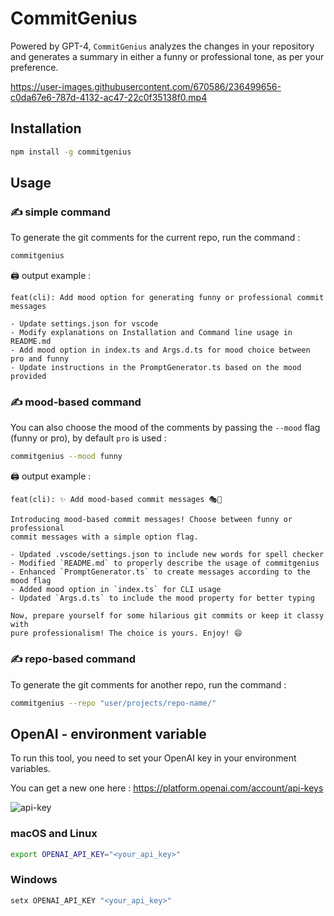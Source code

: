 # CommitGenius

Powered by GPT-4, `CommitGenius` analyzes the changes in your repository and generates a summary in either a funny or professional tone, as per your preference.

https://user-images.githubusercontent.com/670586/236499656-c0da67e6-787d-4132-ac47-22c0f35138f0.mp4

## Installation

```bash
npm install -g commitgenius
```

## Usage

### ✍️ simple command

To generate the git comments for the current repo, run the command :

```bash
commitgenius
```

🖨️ output example :

```
feat(cli): Add mood option for generating funny or professional commit messages

- Update settings.json for vscode
- Modify explanations on Installation and Command line usage in README.md
- Add mood option in index.ts and Args.d.ts for mood choice between pro and funny
- Update instructions in the PromptGenerator.ts based on the mood provided
```

### ✍️ mood-based command

You can also choose the mood of the comments by passing the `--mood` flag (funny or pro), by default `pro` is used :

```bash
commitgenius --mood funny
```

🖨️ output example :

```
feat(cli): ✨ Add mood-based commit messages 🎭🚀

Introducing mood-based commit messages! Choose between funny or professional
commit messages with a simple option flag.

- Updated .vscode/settings.json to include new words for spell checker
- Modified `README.md` to properly describe the usage of commitgenius
- Enhanced `PromptGenerator.ts` to create messages according to the mood flag
- Added mood option in `index.ts` for CLI usage
- Updated `Args.d.ts` to include the mood property for better typing

Now, prepare yourself for some hilarious git commits or keep it classy with
pure professionalism! The choice is yours. Enjoy! 😄
```

### ✍️ repo-based command

To generate the git comments for another repo, run the command :

```bash
commitgenius --repo "user/projects/repo-name/"
```

## OpenAI - environment variable

To run this tool, you need to set your OpenAI key in your environment variables.

You can get a new one here : https://platform.openai.com/account/api-keys

![api-key](https://user-images.githubusercontent.com/670586/236320373-df982409-9d12-4aef-90e1-d59409a12338.png)

### macOS and Linux

```bash
export OPENAI_API_KEY="<your_api_key>"
```

### Windows

```powershell
setx OPENAI_API_KEY "<your_api_key>"
```

